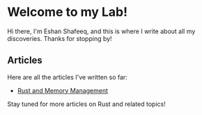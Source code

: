 # Welcome to my Lab!

Hi there, I'm Eshan Shafeeq, and this is where I write about all my discoveries. Thanks for stopping by!

## Articles

Here are all the articles I've written so far:

- [Rust and Memory Management](https://diehard073055.github.io/2023-04-05-Rust_Memory)

Stay tuned for more articles on Rust and related topics!

